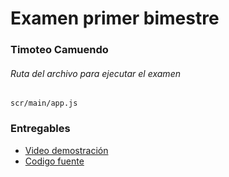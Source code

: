 <h1>Examen primer bimestre</h1>
<h3>Timoteo Camuendo</h3>
<h6>Ruta del archivo para ejecutar el examen</h6>

    scr/main/app.js

<h3> Entregables </h3>
<ul>
<li><a href="https://epnecuador-my.sharepoint.com/:f:/g/personal/timoteo_camuendo_epn_edu_ec/Ejxn4XhpGZFOvimDr2kZEP0Bvsmdoq6Ej87MeE4hYZjMMw?e=3l5bYC">Video demostración</a></li>
<li><a href="https://github.com/2022B-web-avanzada-soft/camuendo-sinchico-timoteo-alberto/blob/4728b51c9ca3b86d428c8a063f385eea9263221f/examen-primer-bimestre/src/main/app.js">Codigo fuente</a></li>
</ul>
